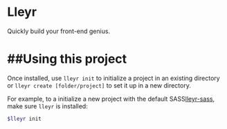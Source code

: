 Lleyr
==========================
Quickly build your front-end genius. 

##Using this project
==========================

Once installed, use `lleyr init` to initialize a project in an existing directory or
`lleyr create [folder/project]` to set it up in a new directory.

For example, to a initialize a new project with the default SASS[lleyr-sass](https://github/one-aalam/lleyr-sass),
make sure `lleyr` is installed:

```bash
$lleyr init
```